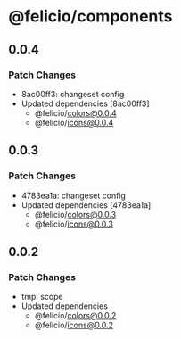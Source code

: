 # @felicio/components

## 0.0.4

### Patch Changes

- 8ac00ff3: changeset config
- Updated dependencies [8ac00ff3]
  - @felicio/colors@0.0.4
  - @felicio/icons@0.0.4

## 0.0.3

### Patch Changes

- 4783ea1a: changeset config
- Updated dependencies [4783ea1a]
  - @felicio/colors@0.0.3
  - @felicio/icons@0.0.3

## 0.0.2

### Patch Changes

- tmp: scope
- Updated dependencies
  - @felicio/colors@0.0.2
  - @felicio/icons@0.0.2
